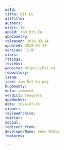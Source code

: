 ```yaml
---
wsId: 
title: Bit.Eu
altTitle: 
authors: 
users: 10
appId: com.Bit.Eu
appCountry: 
released: 2019-03-14
updated: 2019-03-14
version: '1.0'
stars: 
ratings: 
reviews: 
website: https://bit.eu
repository: 
issue: 
icon: com.Bit.Eu.png
bugbounty: 
meta: removed
verdict: fewusers
appHashes: 
date: 2024-07-05
signer: 
reviewArchive: 
twitter: 
social: 
redirect_from: 
developerName: Snow Media
features: 

---
```


